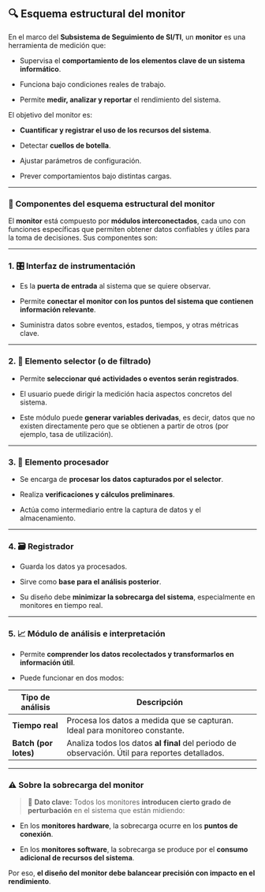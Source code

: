 ## 🔍 Esquema estructural del monitor

En el marco del **Subsistema de Seguimiento de SI/TI**, un **monitor** es una herramienta de medición que:

- Supervisa el **comportamiento de los elementos clave de un sistema informático**.
    
- Funciona bajo condiciones reales de trabajo.
    
- Permite **medir, analizar y reportar** el rendimiento del sistema.
    

El objetivo del monitor es:

- **Cuantificar y registrar el uso de los recursos del sistema**.
    
- Detectar **cuellos de botella**.
    
- Ajustar parámetros de configuración.
    
- Prever comportamientos bajo distintas cargas.
    

---

### 🧱 Componentes del esquema estructural del monitor

El **monitor** está compuesto por **módulos interconectados**, cada uno con funciones específicas que permiten obtener datos confiables y útiles para la toma de decisiones. Sus componentes son:

---

### 1. 🎛️ **Interfaz de instrumentación**

- Es la **puerta de entrada** al sistema que se quiere observar.
    
- Permite **conectar el monitor con los puntos del sistema que contienen información relevante**.
    
- Suministra datos sobre eventos, estados, tiempos, y otras métricas clave.
    

---

### 2. 🎯 **Elemento selector (o de filtrado)**

- Permite **seleccionar qué actividades o eventos serán registrados**.
    
- El usuario puede dirigir la medición hacia aspectos concretos del sistema.
    
- Este módulo puede **generar variables derivadas**, es decir, datos que no existen directamente pero que se obtienen a partir de otros (por ejemplo, tasa de utilización).
    

---

### 3. 🧮 **Elemento procesador**

- Se encarga de **procesar los datos capturados por el selector**.
    
- Realiza **verificaciones y cálculos preliminares**.
    
- Actúa como intermediario entre la captura de datos y el almacenamiento.
    

---

### 4. 🗃️ **Registrador**

- Guarda los datos ya procesados.
    
- Sirve como **base para el análisis posterior**.
    
- Su diseño debe **minimizar la sobrecarga del sistema**, especialmente en monitores en tiempo real.
    

---

### 5. 📈 **Módulo de análisis e interpretación**

- Permite **comprender los datos recolectados y transformarlos en información útil**.
    
- Puede funcionar en dos modos:
    

|Tipo de análisis|Descripción|
|---|---|
|**Tiempo real**|Procesa los datos a medida que se capturan. Ideal para monitoreo constante.|
|**Batch (por lotes)**|Analiza todos los datos **al final** del periodo de observación. Útil para reportes detallados.|

---

### ⚠️ Sobre la sobrecarga del monitor

> 🧠 **Dato clave:** Todos los monitores **introducen cierto grado de perturbación** en el sistema que están midiendo:

- En los **monitores hardware**, la sobrecarga ocurre en los **puntos de conexión**.
    
- En los **monitores software**, la sobrecarga se produce por el **consumo adicional de recursos del sistema**.
    

Por eso, **el diseño del monitor debe balancear precisión con impacto en el rendimiento**.

